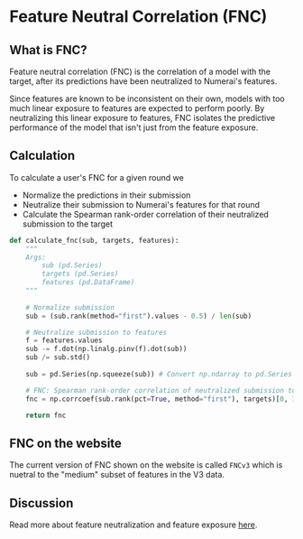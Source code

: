# Feature Neutral Correlation (FNC)

## What is FNC?

Feature neutral correlation (FNC) is the correlation of a model with the target, after its predictions have been neutralized to Numerai's features.

Since features are known to be inconsistent on their own, models with too much linear exposure to features are expected to perform poorly. By neutralizing this linear exposure to features, FNC isolates the predictive performance of the model that isn't just from the feature exposure.

## Calculation

To calculate a user's FNC for a given round we

* Normalize the predictions in their submission
* Neutralize their submission to Numerai's features for that round
* Calculate the Spearman rank-order correlation of their neutralized submission to the target

```python
def calculate_fnc(sub, targets, features):
    """    
    Args:
        sub (pd.Series)
        targets (pd.Series)
        features (pd.DataFrame)
    """
    
    # Normalize submission
    sub = (sub.rank(method="first").values - 0.5) / len(sub)

    # Neutralize submission to features
    f = features.values
    sub -= f.dot(np.linalg.pinv(f).dot(sub))
    sub /= sub.std()
    
    sub = pd.Series(np.squeeze(sub)) # Convert np.ndarray to pd.Series

    # FNC: Spearman rank-order correlation of neutralized submission to target
    fnc = np.corrcoef(sub.rank(pct=True, method="first"), targets)[0, 1]

    return fnc
```

## FNC on the website

The current version of FNC shown on the website is called `FNCv3` which is nuetral to the "medium" subset of features in the V3 data.

## Discussion

Read more about feature neutralization and feature exposure [here](https://forum.numer.ai/t/model-diagnostics-feature-exposure/899).
